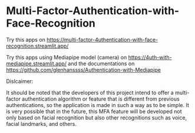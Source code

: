 # Multi-Factor-Authentication-with-Face-Recognition

Try this apps on https://multi-factor-4uthentication-with-face-recognition.streamlit.app/

Try this apps using Mediapipe model (camera) on https://4uth-with-mediapipe.streamlit.app/ and the documentations on https://github.com/glenhanssss/Authentication-with-Mediapipe

Dislcaimer:

It should be noted that the developers of this project intend to offer a multi-factor authentication algorithm or feature that is different from previous authentications, so the application is made in such a way as to be simple. It is very possible that in the future, this MFA feature will be developed not only based on facial recognition but also other recognitions such as voice, facial landmarks, and others.
